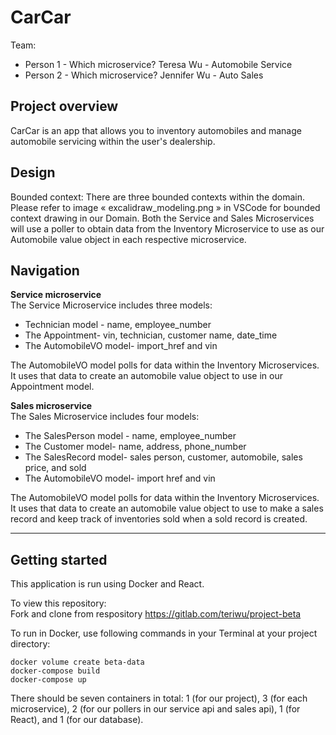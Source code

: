 # CarCar

Team:

* Person 1 - Which microservice? Teresa Wu - Automobile Service
* Person 2 - Which microservice? Jennifer Wu - Auto Sales

## Project overview

CarCar is an app that allows you to inventory automobiles and manage automobile
servicing within the user's dealership.  

## Design

Bounded context:  There are three bounded contexts within the domain.
Please refer to image « excalidraw_modeling.png » in VSCode for bounded
context drawing in our Domain.  Both the Service and Sales Microservices
will use a poller to obtain data from the Inventory Microservice to use 
as our Automobile value object in each respective microservice.

## Navigation

**Service microservice**
<br>
The Service Microservice includes three models:
- Technician model - name, employee_number
- The Appointment- vin, technician, customer name, date_time
- The AutomobileVO model- import_href and vin

The AutomobileVO model polls for data within the Inventory Microservices.
It uses that data to create an automobile value object to use in our Appointment
model. 

**Sales microservice**
<br>
The Sales Microservice includes four models: 
- The SalesPerson model - name, employee_number
- The Customer model- name, address, phone_number
- The SalesRecord model- sales person, customer, automobile, sales price, and sold
- The AutomobileVO model- import href and vin

The AutomobileVO model polls for data within the Inventory Microservices.
It uses that data to create an automobile value object to use to make a sales record
and keep track of inventories sold when a sold record is created.

---
## Getting started

This application is run using Docker and React.

To view this repository:<br>
Fork and clone from respository https://gitlab.com/teriwu/project-beta

To run in Docker, use following commands in your Terminal at your
project directory:

```
docker volume create beta-data
docker-compose build
docker-compose up
```

There should be seven containers in total: 1 (for our project), 3 (for each microservice), 2
(for our pollers in our service api and sales api), 1 (for React), and 1 (for our database). 